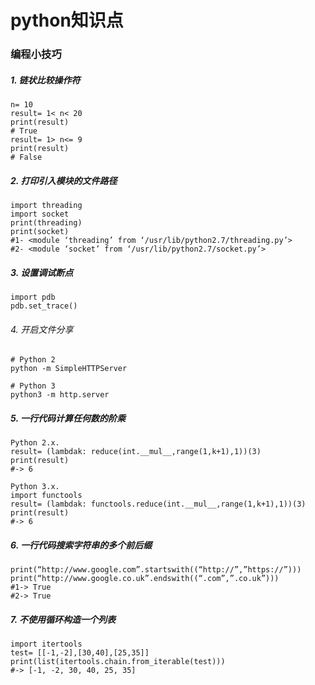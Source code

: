 # python知识点
### 编程小技巧
##### 1. 链状比较操作符
```
n= 10
result= 1< n< 20
print(result)
# True
result= 1> n<= 9
print(result)
# False
```
##### 2. 打印引入模块的文件路径
```
import threading
import socket
print(threading)
print(socket)
#1- <module ‘threading’ from ‘/usr/lib/python2.7/threading.py’>
#2- <module ‘socket’ from ‘/usr/lib/python2.7/socket.py’>
```

##### 3. 设置调试断点
```
import pdb
pdb.set_trace()
```

###### 4. 开启文件分享
```
# Python 2
python -m SimpleHTTPServer

# Python 3
python3 -m http.server
```

##### 5. 一行代码计算任何数的阶乘
```angular2html
Python 2.x.
result= (lambdak: reduce(int.__mul__,range(1,k+1),1))(3)
print(result)
#-> 6

Python 3.x.
import functools
result= (lambdak: functools.reduce(int.__mul__,range(1,k+1),1))(3)
print(result)
#-> 6
```
##### 6.  一行代码搜索字符串的多个前后缀
```
print(“http://www.google.com”.startswith((“http://”,”https://”)))
print(“http://www.google.co.uk”.endswith((“.com”,”.co.uk”)))
#1-> True
#2-> True
```
##### 7. 不使用循环构造一个列表
```
import itertools
test= [[-1,-2],[30,40],[25,35]]
print(list(itertools.chain.from_iterable(test)))
#-> [-1, -2, 30, 40, 25, 35]
```
